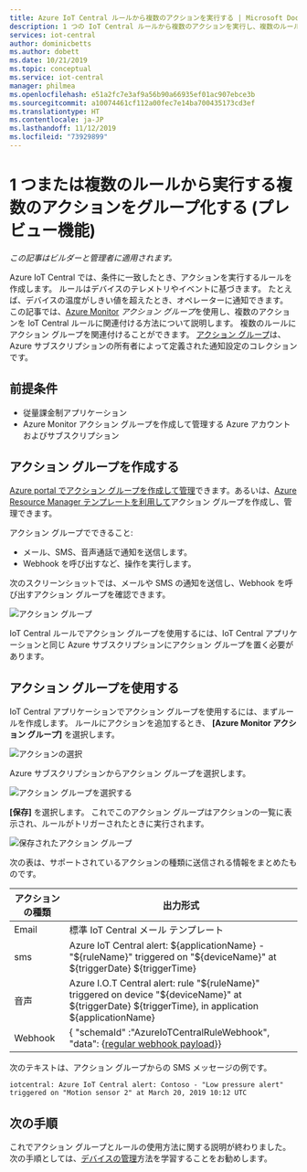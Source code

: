 ```yaml
---
title: Azure IoT Central ルールから複数のアクションを実行する | Microsoft Docs
description: 1 つの IoT Central ルールから複数のアクションを実行し、複数のルールから実行できる、再利用可能なアクション グループを作成します。
services: iot-central
author: dominicbetts
ms.author: dobett
ms.date: 10/21/2019
ms.topic: conceptual
ms.service: iot-central
manager: philmea
ms.openlocfilehash: e51a2fc7e3af9a56b90a66935ef01ac907ebce3b
ms.sourcegitcommit: a10074461cf112a00fec7e14ba700435173cd3ef
ms.translationtype: HT
ms.contentlocale: ja-JP
ms.lasthandoff: 11/12/2019
ms.locfileid: "73929899"
---
```

# <a name="group-multiple-actions-to-run-from-one-or-more-rules-preview-features"></a>1 つまたは複数のルールから実行する複数のアクションをグループ化する (プレビュー機能)

*この記事はビルダーと管理者に適用されます。*

Azure IoT Central では、条件に一致したとき、アクションを実行するルールを作成します。 ルールはデバイスのテレメトリやイベントに基づきます。 たとえば、デバイスの温度がしきい値を超えたとき、オペレーターに通知できます。 この記事では、[Azure Monitor](../../azure-monitor/overview.md) *アクション グループ*を使用し、複数のアクションを IoT Central ルールに関連付ける方法について説明します。 複数のルールにアクション グループを関連付けることができます。 [アクション グループ](../../azure-monitor/platform/action-groups.md)は、Azure サブスクリプションの所有者によって定義された通知設定のコレクションです。

## <a name="prerequisites"></a>前提条件

- 従量課金制アプリケーション
- Azure Monitor アクション グループを作成して管理する Azure アカウントおよびサブスクリプション

## <a name="create-action-groups"></a>アクション グループを作成する

[Azure portal でアクション グループを作成して管理](../../azure-monitor/platform/action-groups.md)できます。あるいは、[Azure Resource Manager テンプレートを利用して](../../azure-monitor/platform/action-groups-create-resource-manager-template.md)アクション グループを作成し、管理できます。

アクション グループでできること:

- メール、SMS、音声通話で通知を送信します。
- Webhook を呼び出すなど、操作を実行します。

次のスクリーンショットでは、メールや SMS の通知を送信し、Webhook を呼び出すアクション グループを確認できます。

![アクション グループ](media/howto-use-action-groups/actiongroup.png)

IoT Central ルールでアクション グループを使用するには、IoT Central アプリケーションと同じ Azure サブスクリプションにアクション グループを置く必要があります。

## <a name="use-an-action-group"></a>アクション グループを使用する

IoT Central アプリケーションでアクション グループを使用するには、まずルールを作成します。 ルールにアクションを追加するとき、 **[Azure Monitor アクション グループ]** を選択します。

![アクションの選択](media/howto-use-action-groups/chooseaction.png)

Azure サブスクリプションからアクション グループを選択します。

![アクション グループを選択する](media/howto-use-action-groups/chooseactiongroup.png)

**[保存]** を選択します。 これでこのアクション グループはアクションの一覧に表示され、ルールがトリガーされたときに実行されます。

![保存されたアクション グループ](media/howto-use-action-groups/savedactiongroup.png)

次の表は、サポートされているアクションの種類に送信される情報をまとめたものです。

| アクションの種類 | 出力形式 |
| ----------- | -------------- |
| Email       | 標準 IoT Central メール テンプレート |
| sms         | Azure IoT Central alert: ${applicationName} - "${ruleName}" triggered on "${deviceName}" at ${triggerDate} ${triggerTime} |
| 音声       | Azure I.O.T Central alert: rule "${ruleName}" triggered on device "${deviceName}" at ${triggerDate} ${triggerTime}, in application ${applicationName} |
| Webhook     | { "schemaId" :"AzureIoTCentralRuleWebhook", "data": {[regular webhook payload](howto-create-webhooks.md#payload)}} |

次のテキストは、アクション グループからの SMS メッセージの例です。

`iotcentral: Azure IoT Central alert: Contoso - "Low pressure alert" triggered on "Motion sensor 2" at March 20, 2019 10:12 UTC`

## <a name="next-steps"></a>次の手順

これでアクション グループとルールの使用方法に関する説明が終わりました。次の手順としては、[デバイスの管理](howto-manage-devices.md)方法を学習することをお勧めします。
